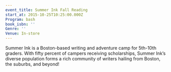 ```yaml
---
event_title: Summer Ink Fall Reading
start_at: 2015-10-25T10:25:00.000Z
Program: bash
book_isbn: ''
Genre: ''
Venue: In-store
---
```


Summer Ink is a Boston-based writing and adventure camp for 5th-10th graders. With fifty percent of campers receiving scholarships, Summer Ink’s diverse population forms a rich community of writers hailing from Boston, the suburbs, and beyond!
